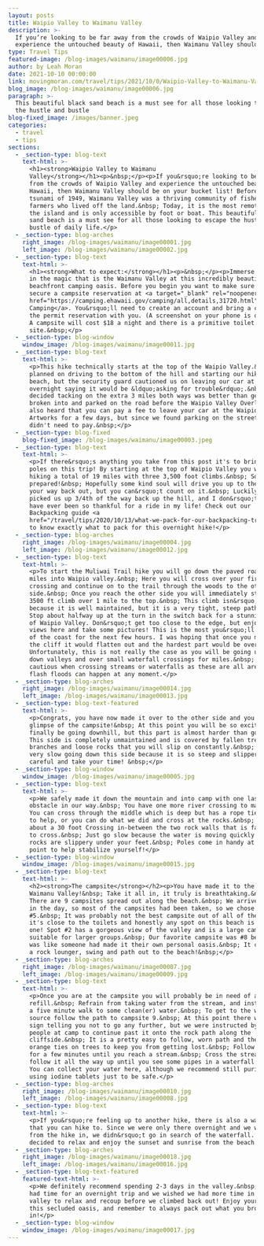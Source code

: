 ```yaml
---
layout: posts
title: Waipio Valley to Waimanu Valley
description: >-
  If you’re looking to be far away from the crowds of Waipio Valley and
  experience the untouched beauty of Hawaii, then Waimanu Valley should be...
type: Travel Tips
featured-image: /blog-images/waimanu/image00006.jpg
author: by Leah Moran
date: 2021-10-10 00:00:00
link: movingmoran.com/travel/tips/2021/10/0/Waipio-Valley-to-Waimanu-Valley.html
blog_image: /blog-images/waimanu/image00006.jpg
paragraph: >-
  This beautiful black sand beach is a must see for all those looking to escape
  the hustle and bustle 
blog-fixed_image: /images/banner.jpeg
categories:
  - travel
  - tips
sections:
  - _section-type: blog-text
    text-html: >-
      <h1><strong>Waipio Valley to Waimanu
      Valley</strong></h1><p>&nbsp;</p><p>If you&rsquo;re looking to be far away
      from the crowds of Waipio Valley and experience the untouched beauty of
      Hawaii, then Waimanu Valley should be on your bucket list! Before the
      tsunami of 1949, Waimanu Valley was a thriving community of fishermen and
      farmers who lived off the land.&nbsp; Today, it is the most remote part of
      the island and is only accessible by foot or boat. This beautiful black
      sand beach is a must see for all those looking to escape the hustle and
      bustle of daily life.</p>
  - _section-type: blog-arches
    right_image: /blog-images/waimanu/image00001.jpg
    left_image: /blog-images/waimanu/image00002.jpg
  - _section-type: blog-text
    text-html: >-
      <h1><strong>What to expect:</strong></h1><p>&nbsp;</p><p>Immerse yourself
      in the magic that is the Waimanu Valley at this incredibly beautiful
      beachfront camping oasis. Before you begin you want to make sure you
      secure a campsite reservation at <a target="_blank" rel="noopener"
      href="https://camping.ehawaii.gov/camping/all,details,31720.html">Hawaii
      Camping</a>. You&rsquo;ll need to create an account and bring a copy of
      the permit reservation with you. (A screenshot on your phone is okay too!)
      A campsite will cost $18 a night and there is a primitive toilet at the
      site.&nbsp;</p>
  - _section-type: blog-window
    window_image: /blog-images/waimanu/image00011.jpg
  - _section-type: blog-text
    text-html: >-
      <p>This hike technically starts at the top of the Waipio Valley.&nbsp; We
      planned on driving to the bottom of the hill and starting our hike at the
      beach, but the security guard cautioned us on leaving our car at the beach
      overnight saying it would be &ldquo;asking for trouble&rdquo;.&nbsp; We
      decided tacking on the extra 3 miles both ways was better than getting
      broken into and parked on the road before the Waipio Valley Overlook. We
      also heard that you can pay a fee to leave your car at the Waipio Valley
      Artworks for a few days, but since we found parking on the street we
      didn't need to pay.&nbsp;</p>
  - _section-type: blog-fixed
    blog-fixed_image: /blog-images/waimanu/image00003.jpeg
  - _section-type: blog-text
    text-html: >-
      <p>If there&rsquo;s anything you take from this post it's to bring hiking
      poles on this trip! By starting at the top of Waipio Valley you will be
      hiking a total of 19 miles with three 3,500 foot climbs.&nbsp; So be
      prepared!&nbsp; Hopefully some kind soul will drive you up to the top on
      your way back out, but you can&rsquo;t count on it.&nbsp; Luckily, someone
      picked us up 3/4th of the way back up the hill, and I don&rsquo;t think I
      have ever been so thankful for a ride in my life! Check out our
      Backpacking guide <a
      href="/travel/tips/2020/10/13/what-we-pack-for-our-backpacking-trips.html">here</a>
      to know exactly what to pack for this overnight hike!</p>
  - _section-type: blog-arches
    right_image: /blog-images/waimanu/image00004.jpg
    left_image: /blog-images/waimanu/image00012.jpg
  - _section-type: blog-text
    text-html: >-
      <p>To start the Muliwai Trail hike you will go down the paved road for 3
      miles into Waipio valley.&nbsp; Here you will cross over your first river
      crossing and continue on to the trail through the woods to the other cliff
      side.&nbsp; Once you reach the other side you will immediately start your
      3500 ft climb over 1 mile to the top.&nbsp; This climb isn&rsquo;t so bad
      because it is well maintained, but it is a very tight, steep path.&nbsp;
      Stop about halfway up at the turn in the switch back for a stunning view
      of Waipio Valley. Don&rsquo;t get too close to the edge, but enjoy the
      views here and take some pictures! This is the most you&rsquo;ll be seeing
      of the coast for the next few hours. I was hoping that once you make it up
      the cliff it would flatten out and the hardest part would be over.&nbsp;
      Unfortunately, this is not really the case as you will be going up and
      down valleys and over small waterfall crossings for miles.&nbsp; Be extra
      cautious when crossing streams or waterfalls as these are all areas where
      flash floods can happen at any moment.</p>
  - _section-type: blog-arches
    right_image: /blog-images/waimanu/image00014.jpg
    left_image: /blog-images/waimanu/image00013.jpg
  - _section-type: blog-text-featured
    text-html: >-
      <p>Congrats, you have now made it over to the other side and you see a
      glimpse of the campsite!&nbsp; At this point you will be so excited to
      finally be going downhill, but this part is almost harder than going up!
      This side is completely unmaintained and is covered by fallen tree
      branches and loose rocks that you will slip on constantly.&nbsp; It was
      very slow going down this side because it is so steep and slippery, so be
      careful and take your time! &nbsp;</p>
  - _section-type: blog-window
    window_image: /blog-images/waimanu/image00005.jpg
  - _section-type: blog-text
    text-html: >-
      <p>We safely made it down the mountain and into camp with one last
      obstacle in our way.&nbsp; You have one more river crossing to make.&nbsp;
      You can cross through the middle which is deep but has a rope tied across
      to help, or you can do what we did and cross at the rocks.&nbsp; There is
      about a 30 foot Crossing in-between the two rock walls that is fairly easy
      to cross.&nbsp; Just go slow because the water is moving quickly and the
      rocks are slippery under your feet.&nbsp; Poles come in handy at this
      point to help stabilize yourself!</p>
  - _section-type: blog-window
    window_image: /blog-images/waimanu/image00015.jpg
  - _section-type: blog-text
    text-html: >-
      <h2><strong>The campsite</strong></h2><p>You have made it to the gorgeous
      Waimanu Valley!&nbsp; Take it all in, it truly is breathtaking.&nbsp;
      There are 9 campsites spread out along the beach.&nbsp; We arrived later
      in the day, so most of the campsites had been taken, so we chose spot
      #5.&nbsp; It was probably not the best campsite out of all of them, but
      it's close to the toilets and honestly any spot on this beach is a good
      one! Spot #2 has a gorgeous view of the valley and is a large campsite
      suitable for larger groups.&nbsp; Our favorite campsite was #8 because it
      was like someone had made it their own personal oasis.&nbsp; It comes with
      a rock lounger, swing and path out to the beach!&nbsp;</p>
  - _section-type: blog-arches
    right_image: /blog-images/waimanu/image00007.jpg
    left_image: /blog-images/waimanu/image00009.jpg
  - _section-type: blog-text
    text-html: >-
      <p>Once you are at the campsite you will probably be in need of a water
      refill.&nbsp; Refrain from taking water from the stream, and instead take
      a five minute walk to some clean(er) water.&nbsp; To get to the water
      source follow the path to campsite 9.&nbsp; At this point there will be a
      sign telling you not to go any further, but we were instructed by other
      people at camp to continue past it onto the rock path along the
      cliffside.&nbsp; It is a pretty easy to follow, worn path and there are
      orange ties on trees to keep you from getting lost.&nbsp; Follow this path
      for a few minutes until you reach a stream.&nbsp; Cross the stream and
      follow it all the way up until you see some pipes in a waterfall.&nbsp;
      You can collect your water here, although we recommend still purifying or
      using iodine tablets just to be safe.</p>
  - _section-type: blog-arches
    right_image: /blog-images/waimanu/image00010.jpg
    left_image: /blog-images/waimanu/image00008.jpg
  - _section-type: blog-text
    text-html: >-
      <p>If you&rsquo;re feeling up to another hike, there is also a waterfall
      that you can hike to. Since we were only there overnight and we were tired
      from the hike in, we didn&rsquo;t go in search of the waterfall. We
      decided to relax and enjoy the sunset and sunrise from the beach.</p>
  - _section-type: blog-arches
    right_image: /blog-images/waimanu/image00018.jpg
    left_image: /blog-images/waimanu/image00016.jpg
  - _section-type: blog-text-featured
    featured-text-html: >-
      <p>We definitely recommend spending 2-3 days in the valley.&nbsp; We only
      had time for an overnight trip and we wished we had more time in the
      valley to relax and recoup before we climbed back out! Enjoy your time in
      this secluded oasis, and remember to always pack out what you brought
      in!</p>
  - _section-type: blog-window
    window_image: /blog-images/waimanu/image00017.jpg
---
```


